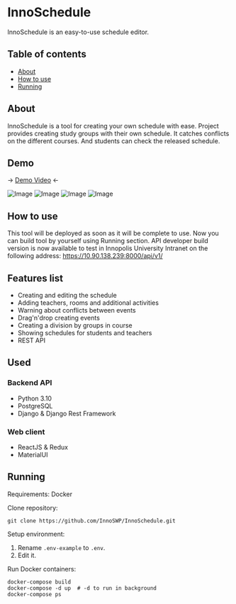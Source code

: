 # InnoSchedule
InnoSchedule is an easy-to-use schedule editor.

## Table of contents
- [About](#about)
- [How to use](#how-to-use)
- [Running](#running)

## About
InnoSchedule is a tool for creating your own schedule with ease. Project provides creating study groups with their own schedule. It catches conflicts on the different courses. And students can check the released schedule.

## Demo
 -> [Demo Video](https://www.youtube.com/watch?v=Zn-5mNiuf-M) <-

![Image](https://sun9-69.userapi.com/impf/79BttDiT_79xUQkBRACkLFwaQIZ1nX5J-3pZ5A/ZxLIHtNto9g.jpg?size=1920x1080&quality=96&sign=04f3c283aa9b0086e945572e2a549f7c&type=album)
![Image](https://sun9-62.userapi.com/impf/Hu_K8q-fhevb8gnCzZ-Zb9xP8_ItMpjmfiweCA/SsoyNgX4ONY.jpg?size=1920x1080&quality=96&sign=b6125a7b83425fe0148ac83859eae463&type=album)
![Image](https://sun1.megafon-nn.userapi.com/impf/SJPp8kpNjiaL8KrsaWX3-SWD9wGl3BkNiRUT4g/fIfJ5w5Bgr0.jpg?size=1920x1080&quality=96&sign=0059e727679a3884be6ec96343611a2a&type=album)
![Image](https://sun9-51.userapi.com/impf/xKJUGSq38L9DolYm8Wj0d571lXjAdP3K0j4Lpw/zbKAs4Uc6ok.jpg?size=1920x1080&quality=96&sign=fa56981ff659f1fb6160aebaeb5dd562&type=album)



## How to use
This tool will be deployed as soon as it will be complete to use. Now you can build tool by yourself using Running section. API developer build version is now available to test in Innopolis University Intranet on the following address: https://10.90.138.239:8000/api/v1/

## Features list
 - Creating and editing the schedule
 - Adding teachers, rooms and additional activities
 - Warning about conflicts between events
 - Drag'n'drop creating events
 - Creating a division by groups in course
 - Showing schedules for students and teachers 
 - REST API

## Used

### Backend API
- Python 3.10
- PostgreSQL
- Django & Django Rest Framework

### Web client
- ReactJS & Redux
- MaterialUI

## Running

Requirements:
Docker

Clone repository:
```shell
git clone https://github.com/InnoSWP/InnoSchedule.git
```

Setup environment:
1. Rename `.env-example` to `.env`.
2. Edit it.

Run Docker containers:
```shell
docker-compose build
docker-compose -d up  # -d to run in background
docker-compose ps
```

